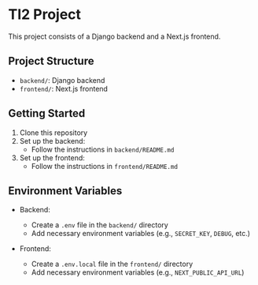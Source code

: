 # TI2 Project

This project consists of a Django backend and a Next.js frontend.

## Project Structure

- `backend/`: Django backend
- `frontend/`: Next.js frontend

## Getting Started

1. Clone this repository
2. Set up the backend:
   - Follow the instructions in `backend/README.md`
3. Set up the frontend:
   - Follow the instructions in `frontend/README.md`

## Environment Variables

- Backend:
  - Create a `.env` file in the `backend/` directory
  - Add necessary environment variables (e.g., `SECRET_KEY`, `DEBUG`, etc.)

- Frontend:
  - Create a `.env.local` file in the `frontend/` directory
  - Add necessary environment variables (e.g., `NEXT_PUBLIC_API_URL`)

